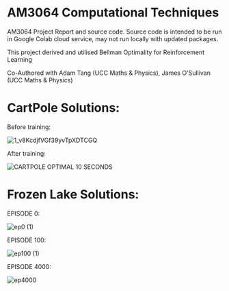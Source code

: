 # AM3064 Computational Techniques
AM3064 Project Report and source code. Source code is intended to be run in Google Colab cloud service, may not run locally with updated packages.

This project derived and utilised Bellman Optimality for Reinforcement Learning

Co-Authored with Adam Tang (UCC Maths & Physics), James O'Sullivan (UCC Maths & Physics)

# CartPole Solutions:

Before training:

![1_v8KcdjfVGf39yvTpXDTCGQ](https://github.com/jmccw/reinforcement_learning/assets/72471173/93a67106-3f97-45bf-9b98-e191f90aa6d9)

After training:

![CARTPOLE OPTIMAL 10 SECONDS](https://github.com/jmccw/reinforcement_learning/assets/72471173/0d3f1dd1-50d5-440e-9d59-de8adef2c40a)

# Frozen Lake Solutions:

EPISODE 0:

![ep0 (1)](https://github.com/jmccw/reinforcement_learning/assets/72471173/d5fa3ce7-789d-4c47-a544-402933b23111)

EPISODE 100:

![ep100 (1)](https://github.com/jmccw/reinforcement_learning/assets/72471173/8d198ced-c467-44ad-a715-a15035e9fc48)

EPISODE 4000:

![ep4000](https://github.com/jmccw/reinforcement_learning/assets/72471173/0ee1d564-27fe-4d8f-9918-625c8a266e75)


